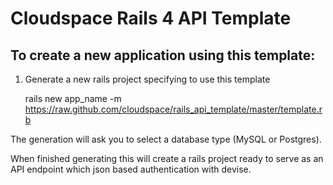 Cloudspace Rails 4 API Template
==================

To create a new application using this template:
---------------------

1. Generate a new rails project specifying to use this template

    rails new app_name -m https://raw.github.com/cloudspace/rails_api_template/master/template.rb
    
The generation will ask you to select a database type (MySQL or Postgres).

When finished generating this will create a rails project ready to serve as an API endpoint which json based authentication with devise.